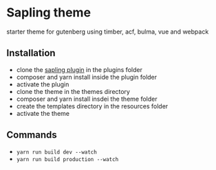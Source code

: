 # Sapling theme

starter theme for gutenberg using timber, acf, bulma, vue and webpack

## Installation 
- clone the [sapling plugin](https://github.com/Indevver/sapling-plugin) in the plugins folder
- composer and yarn install inside the plugin folder
- activate the plugin
- clone the theme in the themes directory
- composer and yarn install insdei the theme folder
- create the templates directory in the resources folder
- activate the theme

## Commands
- `yarn run build dev --watch`
- `yarn run build production --watch`
